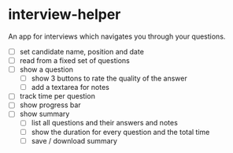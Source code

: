 # interview-helper
An app for interviews which navigates you through your questions.

- [ ] set candidate name, position and date
- [ ] read from a fixed set of questions
- [ ] show a question
  - [ ] show 3 buttons to rate the quality of the answer
  - [ ] add a textarea for notes
- [ ] track time per question
- [ ] show progress bar
- [ ] show summary
  - [ ] list all questions and their answers and notes
  - [ ] show the duration for every question and the total time
  - [ ] save / download summary
